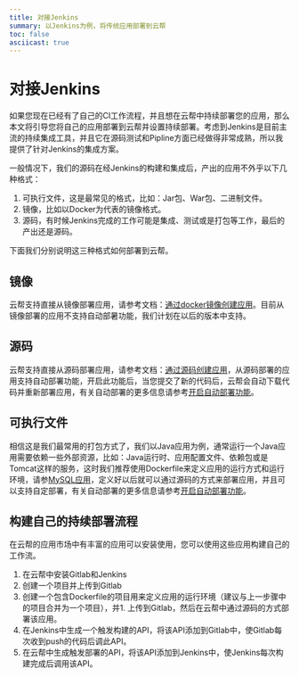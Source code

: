 ```yaml
---
title: 对接Jenkins
summary: 以Jenkins为例，将传统应用部署到云帮
toc: false
asciicast: true
---
```


<div id="toc"></div>

# 对接Jenkins
如果您现在已经有了自己的CI工作流程，并且想在云帮中持续部署您的应用，那么本文将引导您将自己的应用部署到云帮并设置持续部署。考虑到Jenkins是目前主流的持续集成工具，并且它在源码测试和Pipline方面已经做得非常成熟，所以我提供了针对Jenkins的集成方案。

一般情况下，我们的源码在经Jenkins的构建和集成后，产出的应用不外乎以下几种格式：

1. 可执行文件，这是最常见的格式，比如：Jar包、War包、二进制文件。
1. 镜像，比如以Docker为代表的镜像格式。
1. 源码，有时候Jenkins完成的工作可能是集成、测试或是打包等工作，最后的产出还是源码。

下面我们分别说明这三种格式如何部署到云帮。

## 镜像
云帮支持直接从镜像部署应用，请参考文档：[通过docker镜像创建应用](http://www.rainbond.com/docs/stable/user-manual/create-an-app.html#2-1-docker)。目前从镜像部署的应用不支持自动部暑功能，我们计划在以后的版本中支持。

## 源码
云帮支持直接从源码部署应用，请参考文档：[通过源码创建应用](http://www.rainbond.com/docs/stable/user-manual/create-an-app.html#part-28c173cde44e6408)，从源码部署的应用支持自动部署功能，开启此功能后，当您提交了新的代码后，云帮会自动下载代码并重新部署应用，有关自动部署的更多信息请参考[开启自动部署功能](https://github.com/goodrain/rainbond-docs/blob/master/v3.6/basic-operation/manage/ci-cd.md)。

## 可执行文件
相信这是我们最常用的打包方式了，我们以Java应用为例，通常运行一个Java应用需要依赖一些外部资源，比如：Java运行时、应用配置文件、依赖包或是Tomcat这样的服务，这时我们推荐使用Dockerfile来定义应用的运行方式和运行环境，请参[MySQL应用](https://github.com/goodrain-apps/mysql/tree/master/5.7)，定义好以后就可以通过源码的方式来部署应用，并且可以支持自定部署，有关自动部署的更多信息请参考[开启自动部署功能](https://github.com/goodrain/rainbond-docs/blob/master/v3.6/basic-operation/manage/ci-cd.md)。

## 构建自己的持续部署流程
在云帮的应用市场中有丰富的应用可以安装使用，您可以使用这些应用构建自己的工作流。

1. 在云帮中安装Gitlab和Jenkins
1. 创建一个项目并上传到Gitlab
1. 创建一个包含Dockerfile的项目用来定义应用的运行环境（建议与上一步骤中的项目合并为一个项目），并1. 上传到Gitlab，然后在云帮中通过源码的方式部署该应用。
1. 在Jenkins中生成一个触发构建的API，将该API添加到Gitlab中，使Gitlab每次收到push的代码后调此API。
1. 在云帮中生成触发部署的API，将该API添加到Jenkins中，使Jenkins每次构建完成后调用该API。


